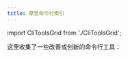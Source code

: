 ```yaml
---
title: 摩登命令行索引
---
```


import CliToolsGrid from './CliToolsGrid';

这里收集了一些改善或创新的命令行工具：

<CliToolsGrid />

